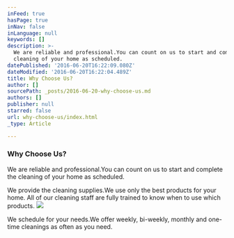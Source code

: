 ```yaml
---
inFeed: true
hasPage: true
inNav: false
inLanguage: null
keywords: []
description: >-
  We are reliable and professional.You can count on us to start and complete the
  cleaning of your home as scheduled.
datePublished: '2016-06-20T16:22:09.080Z'
dateModified: '2016-06-20T16:22:04.489Z'
title: Why Choose Us?
author: []
sourcePath: _posts/2016-06-20-why-choose-us.md
authors: []
publisher: null
starred: false
url: why-choose-us/index.html
_type: Article

---
```

### Why Choose Us?

We are reliable and professional.You can count on us to start and complete the cleaning of your home as scheduled.

We provide the cleaning supplies.We use only the best products for your home. All of our cleaning staff are fully trained to know when to use which products.
![](https://the-grid-user-content.s3-us-west-2.amazonaws.com/5fa57f2a-8776-4acf-b494-f97f86f9012f.jpg)

We schedule for your needs.We offer weekly, bi-weekly, monthly and one-time cleanings as often as you need.
